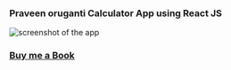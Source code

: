 ### Praveen oruganti Calculator App using React JS
 
 ![screenshot of the app](https://raw.githubusercontent.com/praveenorugantitech/praveenorugantitech-reactjs/master/0_Projects/praveenorugantitech-calculator-app/src/images/screenshot.PNG "Calculator App")

### [Buy me a Book](https://bit.ly/388sUbE)


